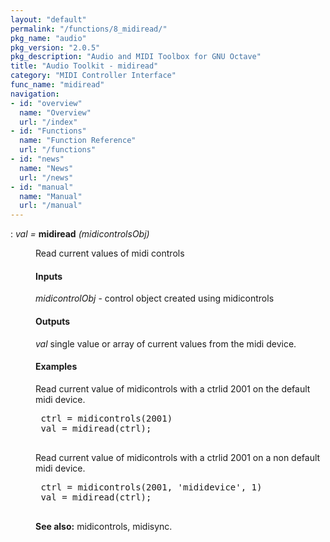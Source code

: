 ```yaml
---
layout: "default"
permalink: "/functions/8_midiread/"
pkg_name: "audio"
pkg_version: "2.0.5"
pkg_description: "Audio and MIDI Toolbox for GNU Octave"
title: "Audio Toolkit - midiread"
category: "MIDI Controller Interface"
func_name: "midiread"
navigation:
- id: "overview"
  name: "Overview"
  url: "/index"
- id: "Functions"
  name: "Function Reference"
  url: "/functions"
- id: "news"
  name: "News"
  url: "/news"
- id: "manual"
  name: "Manual"
  url: "/manual"
---
```

<dl class="def">
<dt id="index-midiread"><span class="category">: </span><span><em><var>val</var> =</em> <strong>midiread</strong> <em>(<var>midicontrolsObj</var>)</em><a href='#index-midiread' class='copiable-anchor'></a></span></dt>
<dd><p>Read current values of midi controls
</p> 
<span id="Inputs"></span><h4 class="subsubheading">Inputs</h4>
<p><var>midicontrolObj</var> - control object created using midicontrols<br>
</p>
<span id="Outputs"></span><h4 class="subsubheading">Outputs</h4>
<p><var>val</var> single value or array of current values from the midi device.
</p>
<span id="Examples"></span><h4 class="subsubheading">Examples</h4>
<p>Read current value of midicontrols with a ctrlid 2001 on the default midi device.
 </p><div class="example">
<pre class="example"> ctrl = midicontrols(2001)
 val = midiread(ctrl);
 </pre></div>

<p>Read current value of midicontrols with a ctrlid 2001 on a non default midi device.
 </p><div class="example">
<pre class="example"> ctrl = midicontrols(2001, 'mididevice', 1)
 val = midiread(ctrl);
 </pre></div>


<p><strong>See also:</strong> midicontrols, midisync.
 </p></dd></dl>